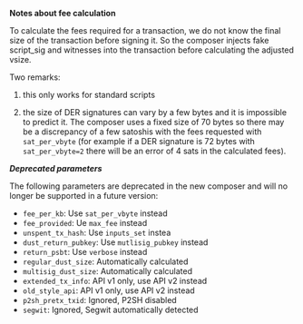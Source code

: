 **Notes about fee calculation**

To calculate the fees required for a transaction, we do not know the final size of the transaction before signing it.
So the  composer injects fake script_sig and witnesses into the transaction before calculating the adjusted vsize.

Two remarks:

1. this only works for standard scripts

1. the size of DER signatures can vary by a few bytes and it is impossible to predict it. The composer uses a fixed size of 70 bytes so there may be a discrepancy of a few satoshis with the fees requested with `sat_per_vbyte` (for example if a DER signature is 72 bytes with `sat_per_vbyte=2` there will be an error of 4 sats in the calculated fees).

***Deprecated parameters***

The following parameters are deprecated in the new composer and will no longer be supported in a future version:

- `fee_per_kb`: Use `sat_per_vbyte` instead
- `fee_provided`: Ue `max_fee` instead
- `unspent_tx_hash`: Use `inputs_set` instea
- `dust_return_pubkey`: Use `mutlisig_pubkey` instead
- `return_psbt`: Use `verbose` instead
- `regular_dust_size`: Automatically calculated
- `multisig_dust_size`: Automatically calculated
- `extended_tx_info`: API v1 only, use API v2 instead
- `old_style_api`: API v1 only, use API v2 instead
- `p2sh_pretx_txid`: Ignored, P2SH disabled
- `segwit`: Ignored, Segwit automatically detected
